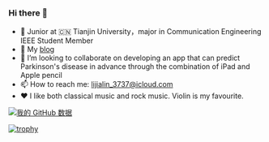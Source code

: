 ### Hi there 👋

<!--
**LiJialin001/Lijialin001** is a ✨ _special_ ✨ repository because its `README.md` (this file) appears on your GitHub profile.

Here are some ideas to get you started:

- 🔭 I’m currently working on ...
- 🌱 I’m currently learning ...
- 👯 I’m looking to collaborate on ...
- 🤔 I’m looking for help with ...
- 💬 Ask me about ...
- 📫 How to reach me: ...
- 😄 Pronouns: ...
- ⚡ Fun fact: ...
-->



- 🔭 Junior at 🇨🇳  Tianjin University，major in Communication Engineering  IEEE Student Member
- 🌱 My [blog](https://wonderland.plus/) 
- 👯 I’m looking to collaborate on developing an app that can predict Parkinson's disease in advance through the combination of iPad and Apple pencil
- 📫 How to reach me:  lijialin_3737@icloud.com
- ❤️ I like both classical music and rock music. Violin is my favourite. 

[![我的 GitHub 数据](https://github-readme-stats.vercel.app/api?username=Lijialin001&show_icons=true&theme=tokyonight)]()

[![trophy](https://github-profile-trophy.vercel.app/?username=Lijialin001&theme=onedark)](https://github.com/ryo-ma/github-profile-trophy)

